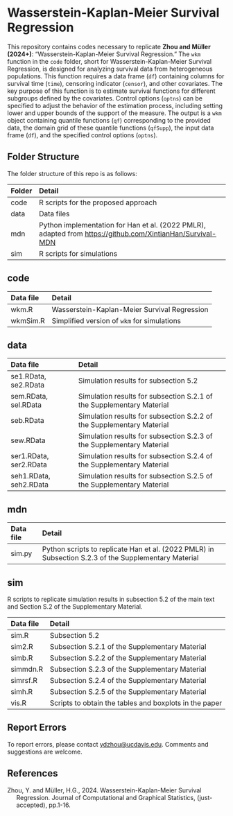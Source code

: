 # Wasserstein-Kaplan-Meier Survival Regression

This repository contains codes necessary to replicate **Zhou and Müller (2024+)**: “Wasserstein-Kaplan-Meier Survival Regression.” The `wkm` function in the `code` folder, short for Wasserstein-Kaplan-Meier Survival Regression, is designed for analyzing survival data from heterogeneous populations. This function requires a data frame (`df`) containing columns for survival time (`time`), censoring indicator (`censor`), and other covariates. The key purpose of this function is to estimate survival functions for different subgroups defined by the covariates. Control options (`optns`) can be specified to adjust the behavior of the estimation process, including setting lower and upper bounds of the support of the measure. The output is a `wkm` object containing quantile functions (`qf`) corresponding to the provided data, the domain grid of these quantile functions (`qfSupp`), the input data frame (`df`), and the specified control options (`optns`).

## Folder Structure

The folder structure of this repo is as follows:

| Folder      | Detail                                                                                                    |
|:------------|:----------------------------------------------------------------------------------------------------------|
| code        | R scripts for the proposed approach                                                                       |
| data        | Data files                                                                                                |
| mdn         | Python implementation for Han et al. (2022 PMLR), adapted from https://github.com/XintianHan/Survival-MDN |
| sim         | R scripts for simulations                                                                                 |

## code

| Data file  | Detail                                       |
|:-----------|:---------------------------------------------|
| wkm.R      | Wasserstein-Kaplan-Meier Survival Regression |
| wkmSim.R   | Simplified version of `wkm` for simulations  |

## data

| Data file              | Detail                                                                |
|:-----------------------|:----------------------------------------------------------------------|
| se1.RData, se2.RData   | Simulation results for subsection 5.2                                 |
| sem.RData, sel.RData   | Simulation results for subsection S.2.1 of the Supplementary Material |
| seb.RData              | Simulation results for subsection S.2.2 of the Supplementary Material |
| sew.RData              | Simulation results for subsection S.2.3 of the Supplementary Material |
| ser1.RData, ser2.RData | Simulation results for subsection S.2.4 of the Supplementary Material |
| seh1.RData, seh2.RData | Simulation results for subsection S.2.5 of the Supplementary Material |

## mdn

| Data file | Detail                                                                                               |
|:----------|:-----------------------------------------------------------------------------------------------------|
| sim.py    | Python scripts to replicate Han et al. (2022 PMLR) in Subsection S.2.3 of the Supplementary Material |

## sim

R scripts to replicate simulation results in subsection 5.2 of the main text and Section S.2 of the Supplementary Material.

| Data file | Detail                                                 |
|:----------|:-------------------------------------------------------|
| sim.R     | Subsection 5.2                                         |
| sim2.R    | Subsection S.2.1 of the Supplementary Material         |
| simb.R    | Subsection S.2.2 of the Supplementary Material         |
| simmdn.R  | Subsection S.2.3 of the Supplementary Material         |
| simrsf.R  | Subsection S.2.4 of the Supplementary Material         |
| simh.R    | Subsection S.2.5 of the Supplementary Material         |
| vis.R     | Scripts to obtain the tables and boxplots in the paper |

## Report Errors

To report errors, please contact <ydzhou@ucdavis.edu>. Comments and suggestions are welcome.

## References

<div id="refs" class="references csl-bib-body hanging-indent"
entry-spacing="0">

<div id="ref-imbensxu" class="csl-entry">

Zhou, Y. and Müller, H.G., 2024. Wasserstein-Kaplan-Meier Survival Regression. Journal of Computational and Graphical Statistics, (just-accepted), pp.1-16.

</div>

</div>


